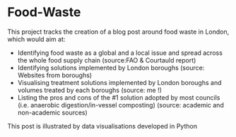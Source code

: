 # Food-Waste
This project tracks the creation of a blog post around food waste in London, which would aim at:
-	Identifying food waste as a global and a local issue and spread across the whole food supply chain (source:FAO & Courtauld report)
-	Identifying solutions implemented by London boroughs (source: Websites from boroughs)
-	Visualising treatment solutions implemented by London boroughs and volumes treated by each boroughs (source: me !)
-	Listing the pros and cons of the #1 solution adopted by most councils (i.e. anaerobic digestion/in-vessel composting)  (source: academic and non-academic sources)

This post is illustrated by data visualisations developed in Python
